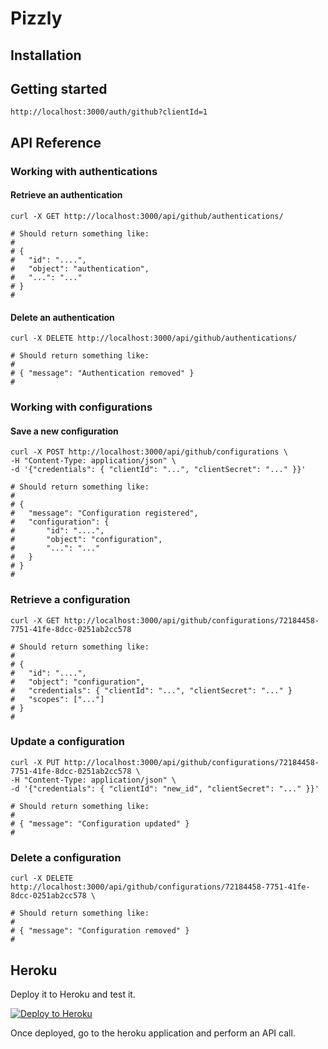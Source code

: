 # Pizzly

## Installation

## Getting started

```
http://localhost:3000/auth/github?clientId=1
```

## API Reference

### Working with authentications

#### Retrieve an authentication

```
curl -X GET http://localhost:3000/api/github/authentications/

# Should return something like:
#
# {
#   "id": "....",
#   "object": "authentication",
#   "...": "..."
# }
#
```

#### Delete an authentication

```
curl -X DELETE http://localhost:3000/api/github/authentications/

# Should return something like:
#
# { "message": "Authentication removed" }
#
```

### Working with configurations

#### Save a new configuration

```
curl -X POST http://localhost:3000/api/github/configurations \
-H "Content-Type: application/json" \
-d '{"credentials": { "clientId": "...", "clientSecret": "..." }}'

# Should return something like:
#
# {
#   "message": "Configuration registered",
#   "configuration": {
#       "id": "....",
#       "object": "configuration",
#       "...": "..."
#   }
# }
#
```

### Retrieve a configuration

```
curl -X GET http://localhost:3000/api/github/configurations/72184458-7751-41fe-8dcc-0251ab2cc578

# Should return something like:
#
# {
#   "id": "....",
#   "object": "configuration",
#   "credentials": { "clientId": "...", "clientSecret": "..." }
#   "scopes": ["..."]
# }
#
```

### Update a configuration

```
curl -X PUT http://localhost:3000/api/github/configurations/72184458-7751-41fe-8dcc-0251ab2cc578 \
-H "Content-Type: application/json" \
-d '{"credentials": { "clientId": "new_id", "clientSecret": "..." }}'

# Should return something like:
#
# { "message": "Configuration updated" }
#
```

### Delete a configuration

```
curl -X DELETE http://localhost:3000/api/github/configurations/72184458-7751-41fe-8dcc-0251ab2cc578 \

# Should return something like:
#
# { "message": "Configuration removed" }
#
```

## Heroku

Deploy it to Heroku and test it.

[![Deploy to Heroku](https://www.herokucdn.com/deploy/button.png)](https://heroku.com/deploy?template=https://github.com/Bearer/Pizzly)

Once deployed, go to the heroku application and perform an API call.
